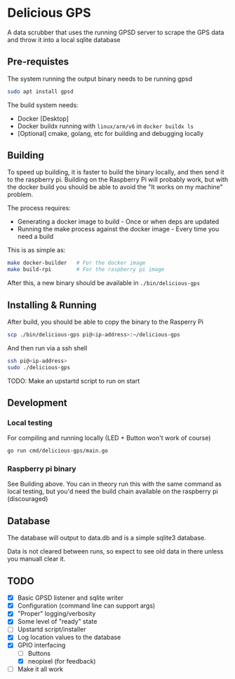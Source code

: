 # Delicious GPS

A data scrubber that uses the running GPSD server to scrape the GPS data and throw it into a local sqlite database

## Pre-requistes

The system running the output binary needs to be running gpsd

```sh
sudo apt install gpsd
```

The build system needs:

- Docker [Desktop]
- Docker buildx running with `linux/arm/v6` in `docker buildx ls`
- [Optional] cmake, golang, etc for building and debugging locally

## Building

To speed up building, it is faster to build the binary locally, and then send it to the raspberry pi. Building on the Raspberry Pi will probably work, but with the docker build you should be able to avoid the "It works on my machine" problem.

The process requires:

- Generating a docker image to build - Once or when deps are updated
- Running the make process against the docker image - Every time you need a build

This is as simple as:

```sh
make docker-builder   # For the docker image
make build-rpi        # For the raspberry pi image
```

After this, a new binary should be available in `./bin/delicious-gps`

## Installing & Running

After build, you should be able to copy the binary to the Rasperry Pi

```sh
scp ./bin/delicious-gps pi@<ip-address>:~/delicious-gps
```

And then run via a ssh shell

```sh
ssh pi@<ip-address>
sudo ./delicious-gps
```

TODO: Make an upstartd script to run on start

## Development

### Local testing

For compiling and running locally (LED + Button won't work of course)

```sh
go run cmd/delicious-gps/main.go
```

### Raspberry pi binary

See Building above. You can in theory run this with the same command as local testing, but you'd need the build chain available on the raspberry pi (discouraged)

## Database

The database will output to data.db and is a simple sqlite3 database.

Data is not cleared between runs, so expect to see old data in there unless you
manuall clear it.

## TODO

- [x] Basic GPSD listener and sqlite writer
- [x] Configuration (command line can support args)
- [x] "Proper" logging/verbosity
- [x] Some level of "ready" state
- [ ] Upstartd script/installer
- [x] Log location values to the database
- [x] GPIO interfacing
  - [ ] Buttons
  - [x] neopixel (for feedback)
- [ ] Make it all work
